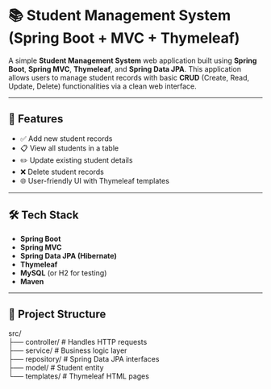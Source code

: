 # 📚 Student Management System (Spring Boot + MVC + Thymeleaf)

A simple **Student Management System** web application built using **Spring Boot**, **Spring MVC**, **Thymeleaf**, and **Spring Data JPA**. This application allows users to manage student records with basic **CRUD** (Create, Read, Update, Delete) functionalities via a clean web interface.

---

## 🚀 Features

- ✅ Add new student records
- 📋 View all students in a table
- ✏️ Update existing student details
- ❌ Delete student records
- 🌐 User-friendly UI with Thymeleaf templates

---

## 🛠️ Tech Stack

- **Spring Boot**
- **Spring MVC**
- **Spring Data JPA (Hibernate)**
- **Thymeleaf**
- **MySQL** (or H2 for testing)
- **Maven**

---

## 📁 Project Structure
src/<br>
├── controller/           # Handles HTTP requests<br>
├── service/              # Business logic layer<br>
├── repository/           # Spring Data JPA interfaces<br>
├── model/                # Student entity<br>
└── templates/            # Thymeleaf HTML pages<br>
